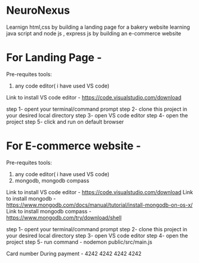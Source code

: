 # NeuroNexus
Learnign html,css by building a landing page for a bakery website 
learning java script and node js , express js by building an e-commerce website


# For Landing Page - 
Pre-requites tools:
1. any code editor( i have used VS code)

Link to install VS code editor - https://code.visualstudio.com/download

step 1- opent your terminal/command prompt
step 2- clone this project in your desired local directory 
step 3- open VS code editor
step 4- open the project 
step 5- click and run on default browser


# For E-commerce website -
Pre-requites tools:
1. any code editor( i have used VS code)
2. mongodb, mongodb compass

Link to install VS code editor - https://code.visualstudio.com/download
Link to install mongodb  - https://www.mongodb.com/docs/manual/tutorial/install-mongodb-on-os-x/
Link to install mongodb compass - https://www.mongodb.com/try/download/shell

step 1- opent your terminal/command prompt
step 2- clone this project in your desired local directory 
step 3- open VS code editor
step 4- open the project 
step 5- run command - nodemon public/src/main.js

Card number During payment - 4242 4242 4242 4242



